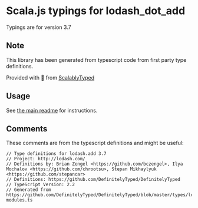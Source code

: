 
# Scala.js typings for lodash_dot_add

Typings are for version 3.7



## Note
This library has been generated from typescript code from first party type definitions.

Provided with :purple_heart: from [ScalablyTyped](https://github.com/oyvindberg/ScalablyTyped)

## Usage
See [the main readme](../../readme.md) for instructions.

## Comments

These comments are from the typescript definitions and might be useful:
```
// Type definitions for lodash.add 3.7
// Project: http://lodash.com/
// Definitions by: Brian Zengel <https://github.com/bczengel>, Ilya Mochalov <https://github.com/chrootsu>, Stepan Mikhaylyuk <https://github.com/stepancar>
// Definitions: https://github.com/DefinitelyTyped/DefinitelyTyped
// TypeScript Version: 2.2
// Generated from https://github.com/DefinitelyTyped/DefinitelyTyped/blob/master/types/lodash/scripts/generate-modules.ts

```

